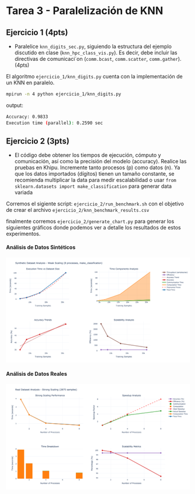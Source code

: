 # Tarea 3 - Paralelización de KNN

## Ejercicio 1 (4pts)

- Paralelice `knn_digits_sec.py`, siguiendo la estructura del ejemplo
discutido en clase (`knn_hpc_class_vis.py`). Es decir, debe incluir las
directivas de comunicaci´on (`comm.bcast`, `comm.scatter`,
`comm.gather`). (4pts)

El algoritmo `ejercicio_1/knn_digits.py` cuenta con la implementación de un KNN en paralelo.

```bash
mpirun -n 4 python ejercicio_1/knn_digits.py
```

output: 
```bash
Accuracy: 0.9833
Execution time (parallel): 0.2590 sec
```

## Ejercicio 2 (3pts)

 - El código debe obtener los tiempos de ejecución, cómputo y
comunicación, así como la precisión del modelo (accuracy).
Realice las pruebas en Khipu. Incremente tanto procesos (p) como
datos (n). Ya que los datos importados (dígitos) tienen un tamaño
constante, se recomienda multiplicar la data para medir escalabilidad
o usar `from sklearn.datasets import make_classification` para generar
data variada

Corremos el sigiente script: ``ejercicio_2/run_benchmark.sh`` con el objetivo de crear el archivo `ejercicio_2/knn_benchmark_results.csv`

finalmente corremos `ejercicio_2/generate_chart.py` para generar los  siguientes gráficos donde podemos ver a detalle los resultados de estos  experimentos.

#### Análisis de Datos Sintéticos
![Análisis de Datos Sintéticos](ejercicio_2/images/synthetic_data_analysis.png)

#### Análisis de Datos Reales
![Análisis de Datos Reales](ejercicio_2/images/real_data_analysis.png)
